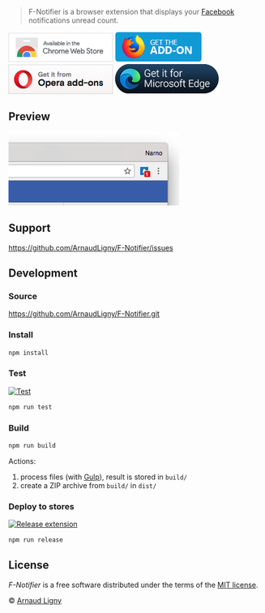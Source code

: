 > F-Notifier is a browser extension that displays your [Facebook](https://www.facebook.com) notifications unread count.

[![F-Notifier available in the Chrome Web Store](docs/ChromeWebStoreBadgeWBorder.png)](https://chrome.google.com/webstore/detail/facebook-notifier/befpdcighpikpkklmfonkmdafmfnnkfn) [![F-Notifier available in Mozilla Add-ons](docs/AMO-button_1.png)](https://addons.mozilla.org/fr/firefox/addon/f-notifier/) [![Get F-Notifier from Opera add-ons](docs/addons_206x58_en.png)](https://addons.opera.com/fr/extensions/details/f-notifier/) [![Open New Tab After Current Tab available in Microsoft Edge Addons](docs/MicrosoftEdgeAddonsBadge.png)](https://microsoftedge.microsoft.com/addons/detail/fnotifier/jkpbopolkbhegaabkoljoofcfingihlp)

## Preview

![F-Notifier screenshot](docs/screenshot.png "F-Notifier screenshot")

## Support

<https://github.com/ArnaudLigny/F-Notifier/issues>

## Development

### Source

<https://github.com/ArnaudLigny/F-Notifier.git>

### Install

```bash
npm install
```

### Test

[![Test](https://github.com/ArnaudLigny/F-Notifier/actions/workflows/test.yml/badge.svg)](https://github.com/ArnaudLigny/F-Notifier/actions/workflows/test.yml)

```bash
npm run test
```

### Build

```bash
npm run build
```

Actions:

1. process files (with [Gulp](https://gulpjs.com)), result is stored in `build/`
2. create a ZIP archive from `build/` in `dist/`

### Deploy to stores

[![Release extension](https://github.com/ArnaudLigny/F-Notifier/actions/workflows/release.yml/badge.svg)](https://github.com/Narno/F-Notifier/actions/workflows/release.yml)

```bash
npm run release
```

## License

_F-Notifier_ is a free software distributed under the terms of the [MIT license](https://opensource.org/licenses/MIT).

© [Arnaud Ligny](https://arnaudligny.fr)
